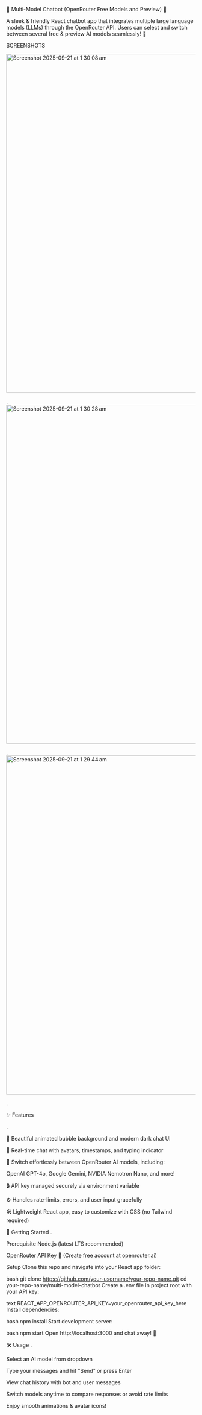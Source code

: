 🤖 Multi-Model Chatbot (OpenRouter Free Models and Preview) 🚀

A sleek & friendly React chatbot app that integrates multiple large language models (LLMs) through the OpenRouter API.
Users can select and switch between several free & preview AI models seamlessly! 🌈

SCREENSHOTS

<img width="1440" height="900" alt="Screenshot 2025-09-21 at 1 30 08 am" src="https://github.com/user-attachments/assets/74ace972-3230-4040-8709-ff59065dde07" />

.
<img width="1440" height="900" alt="Screenshot 2025-09-21 at 1 30 28 am" src="https://github.com/user-attachments/assets/ced32bec-2097-4d2c-9f2b-d9357a6f4e0a" />


.
<img width="1440" height="900" alt="Screenshot 2025-09-21 at 1 29 44 am" src="https://github.com/user-attachments/assets/9c36db39-51d9-4914-a5c8-e7cad66f376b" />


.

✨ Features

.

🎨 Beautiful animated bubble background and modern dark chat UI

💬 Real-time chat with avatars, timestamps, and typing indicator

🔁 Switch effortlessly between OpenRouter AI models, including:

OpenAI GPT-4o, Google Gemini, NVIDIA Nemotron Nano, and more!

🔒 API key managed securely via environment variable

⚙️ Handles rate-limits, errors, and user input gracefully

🛠️ Lightweight React app, easy to customize with CSS (no Tailwind required)


🚀 Getting Started
.

Prerequisite
Node.js (latest LTS recommended)

OpenRouter API Key 🔑 (Create free account at openrouter.ai)

Setup
Clone this repo and navigate into your React app folder:

bash
git clone https://github.com/your-username/your-repo-name.git
cd your-repo-name/multi-model-chatbot
Create a .env file in project root with your API key:

text
REACT_APP_OPENROUTER_API_KEY=your_openrouter_api_key_here
Install dependencies:

bash
npm install
Start development server:

bash
npm start
Open http://localhost:3000 and chat away! 🎉

🛠️ Usage
.

Select an AI model from dropdown

Type your messages and hit "Send" or press Enter

View chat history with bot and user messages

Switch models anytime to compare responses or avoid rate limits

Enjoy smooth animations & avatar icons!

